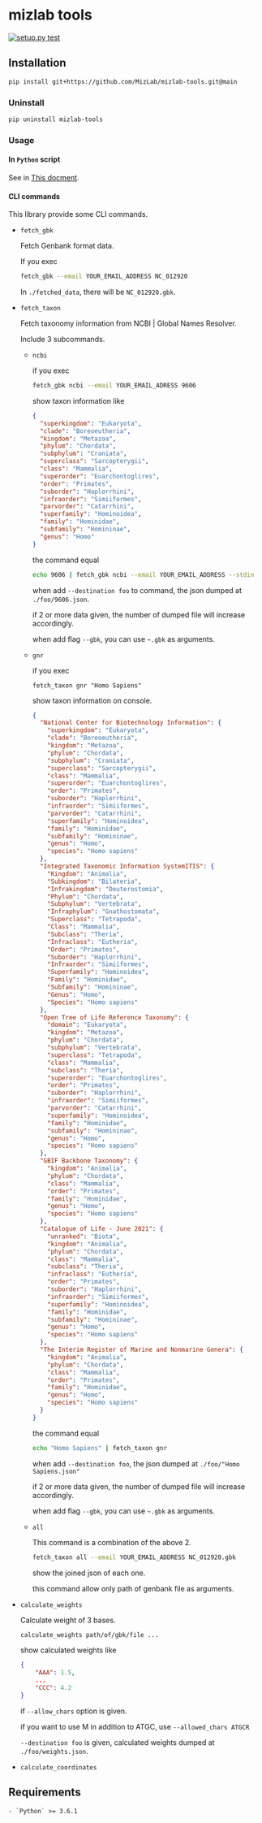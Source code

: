 # mizlab tools

[![setup.py test](https://github.com/MizLab/mizlab-tools/actions/workflows/ci.yml/badge.svg)](https://github.com/MizLab/mizlab-tools/actions/workflows/ci.yml)


## Installation

```sh
pip install git+https://github.com/MizLab/mizlab-tools.git@main
```

### Uninstall

```sh
pip uninstall mizlab-tools
```

### Usage

#### In `Python` script


See in [This docment](https://mizlab.github.io/mizlab-tools/).


#### CLI commands

This library provide some CLI commands.

- `fetch_gbk`

    Fetch Genbank format data.

    If you exec

    ```sh
    fetch_gbk --email YOUR_EMAIL_ADDRESS NC_012920
    ```

    In `./fetched_data`, there will be `NC_012920.gbk`.

- `fetch_taxon`

    Fetch taxonomy information from NCBI | Global Names Resolver.

    Include 3 subcommands.

    - `ncbi`

        if you exec

        ```sh
        fetch_gbk ncbi --email YOUR_EMAIL_ADRESS 9606
        ```

        show taxon information like

        ```json
        {
          "superkingdom": "Eukaryota",
          "clade": "Boreoeutheria",
          "kingdom": "Metazoa",
          "phylum": "Chordata",
          "subphylum": "Craniata",
          "superclass": "Sarcopterygii",
          "class": "Mammalia",
          "superorder": "Euarchontoglires",
          "order": "Primates",
          "suborder": "Haplorrhini",
          "infraorder": "Simiiformes",
          "parvorder": "Catarrhini",
          "superfamily": "Hominoidea",
          "family": "Hominidae",
          "subfamily": "Homininae",
          "genus": "Homo"
        }
        ```

        the command equal
        ```sh
        echo 9606 | fetch_gbk ncbi --email YOUR_EMAIL_ADDRESS --stdin
        ```

        when add `--destination foo` to command, the json dumped at `./foo/9606.json`.

        if 2 or more data given, the number of dumped file will increase accordingly.

        when add flag `--gbk`, you can use `~.gbk` as arguments.

    - `gnr`

        if you exec

        `fetch_taxon gnr "Homo Sapiens"`

        show taxon information on console.

        ```json
        {
          "National Center for Biotechnology Information": {
            "superkingdom": "Eukaryota",
            "clade": "Boreoeutheria",
            "kingdom": "Metazoa",
            "phylum": "Chordata",
            "subphylum": "Craniata",
            "superclass": "Sarcopterygii",
            "class": "Mammalia",
            "superorder": "Euarchontoglires",
            "order": "Primates",
            "suborder": "Haplorrhini",
            "infraorder": "Simiiformes",
            "parvorder": "Catarrhini",
            "superfamily": "Hominoidea",
            "family": "Hominidae",
            "subfamily": "Homininae",
            "genus": "Homo",
            "species": "Homo sapiens"
          },
          "Integrated Taxonomic Information SystemITIS": {
            "Kingdom": "Animalia",
            "Subkingdom": "Bilateria",
            "Infrakingdom": "Deuterostomia",
            "Phylum": "Chordata",
            "Subphylum": "Vertebrata",
            "Infraphylum": "Gnathostomata",
            "Superclass": "Tetrapoda",
            "Class": "Mammalia",
            "Subclass": "Theria",
            "Infraclass": "Eutheria",
            "Order": "Primates",
            "Suborder": "Haplorrhini",
            "Infraorder": "Simiiformes",
            "Superfamily": "Hominoidea",
            "Family": "Hominidae",
            "Subfamily": "Homininae",
            "Genus": "Homo",
            "Species": "Homo sapiens"
          },
          "Open Tree of Life Reference Taxonomy": {
            "domain": "Eukaryota",
            "kingdom": "Metazoa",
            "phylum": "Chordata",
            "subphylum": "Vertebrata",
            "superclass": "Tetrapoda",
            "class": "Mammalia",
            "subclass": "Theria",
            "superorder": "Euarchontoglires",
            "order": "Primates",
            "suborder": "Haplorrhini",
            "infraorder": "Simiiformes",
            "parvorder": "Catarrhini",
            "superfamily": "Hominoidea",
            "family": "Hominidae",
            "subfamily": "Homininae",
            "genus": "Homo",
            "species": "Homo sapiens"
          },
          "GBIF Backbone Taxonomy": {
            "kingdom": "Animalia",
            "phylum": "Chordata",
            "class": "Mammalia",
            "order": "Primates",
            "family": "Hominidae",
            "genus": "Homo",
            "species": "Homo sapiens"
          },
          "Catalogue of Life - June 2021": {
            "unranked": "Biota",
            "kingdom": "Animalia",
            "phylum": "Chordata",
            "class": "Mammalia",
            "subclass": "Theria",
            "infraclass": "Eutheria",
            "order": "Primates",
            "suborder": "Haplorrhini",
            "infraorder": "Simiiformes",
            "superfamily": "Hominoidea",
            "family": "Hominidae",
            "subfamily": "Homininae",
            "genus": "Homo",
            "species": "Homo sapiens"
          },
          "The Interim Register of Marine and Nonmarine Genera": {
            "kingdom": "Animalia",
            "phylum": "Chordata",
            "class": "Mammalia",
            "order": "Primates",
            "family": "Hominidae",
            "genus": "Homo",
            "species": "Homo sapiens"
          }
        }
        ```

        the command equal

        ```sh
        echo "Homo Sapiens" | fetch_taxon gnr
        ```

        when add `--destination foo`, the json dumped at `./foo/"Homo Sapiens.json"`

        if 2 or more data given, the number of dumped file will increase accordingly.

        when add flag `--gbk`, you can use `~.gbk` as arguments.

    - `all`

        This command is a combination of the above 2.

        ```sh
        fetch_taxon all --email YOUR_EMAIL_ADDRESS NC_012920.gbk
        ```

        show the joined json of each one.

        this command allow only path of genbank file as arguments.

- `calculate_weights`

    Calculate weight of 3 bases.

    ```sh
    calculate_weights path/of/gbk/file ...
    ```

    show calculated weights like

    ```json
    {
        "AAA": 1.5,
        ...
        "CCC": 4.2
    }
    ```

    if `--allow_chars` option is given.

    if you want to use M in addition to ATGC, use `--allowed_chars ATGCR`

    `--destination foo` is given, calculated weights dumped at `./foo/weights.json`.

- `calculate_coordinates`


## Requirements
    - `Python` >= 3.6.1
